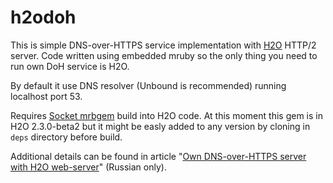 # h2odoh
This is simple DNS-over-HTTPS service implementation with [H2O](https://github.com/h2o/h2o) HTTP/2 server. Code written using embedded mruby so the only thing you need to run own DoH service is H2O. 

By default it use DNS resolver (Unbound is recommended) running localhost port 53.

Requires [Socket mrbgem](https://github.com/iij/mruby-socket) build into H2O code. At this moment this gem is in H2O 2.3.0-beta2 but it might be easly added to any version by cloning in `deps` directory before build.

Additional details can be found in article "[Own DNS-over-HTTPS server with H2O web-server](https://kostikov.co/%D1%81%D0%B2%D0%BE%D0%B9-dns-over-https-%D1%81%D0%B5%D1%80%D0%B2%D0%B5%D1%80-%D0%BD%D0%B0-%D0%B1%D0%B0%D0%B7%D0%B5-%D0%B2%D0%B5%D0%B1-%D1%81%D0%B5%D1%80%D0%B2%D0%B5%D1%80%D0%B0-h2o)" (Russian only).
